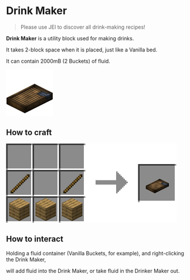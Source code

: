 # Drink Maker

> Please use JEI to discover all drink-making recipes!

**Drink Maker**
is a utility block used for making drinks.

It takes 2-block space when it is placed, just like a Vanilla bed.

It can contain 2000mB (2 Buckets) of fluid.

![Drink Maker](../.gitbook/assets/drink_maker.png)

## How to craft

![Any type of Planks * 3 + Sticks * 2 → Drink Maker * 1](../.gitbook/assets/drink_maker_recipe.png)

## How to interact

Holding a fluid container (Vanilla Buckets, for example), and right-clicking the Drink Maker,

will add fluid into the Drink Maker, or take fluid in the Drinker Maker out.
